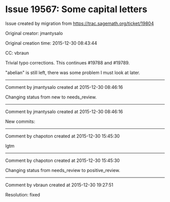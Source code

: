 # Issue 19567: Some capital letters

Issue created by migration from https://trac.sagemath.org/ticket/19804

Original creator: jmantysalo

Original creation time: 2015-12-30 08:43:44

CC:  vbraun

Trivial typo corrections. This continues #19788 and #19789.

"abelian" is still left, there was some problem I must look at later.




---

Comment by jmantysalo created at 2015-12-30 08:46:16

Changing status from new to needs_review.


---

Comment by jmantysalo created at 2015-12-30 08:46:16

New commits:


---

Comment by chapoton created at 2015-12-30 15:45:30

lgtm


---

Comment by chapoton created at 2015-12-30 15:45:30

Changing status from needs_review to positive_review.


---

Comment by vbraun created at 2015-12-30 19:27:51

Resolution: fixed

